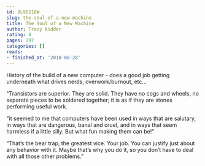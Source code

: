 ```yaml
---
id: OL98218W
slug: the-soul-of-a-new-machine
title: The Soul of a New Machine
author: Tracy Kidder
rating: 4
pages: 297
categories: []
reads:
- finished_at: '2018-08-28'
---
```

History of the build of a new computer - does a good job getting underneath what drives nerds, overwork/burnout, etc...

"Transistors are superior. They are solid. They have no cogs and wheels, no separate pieces to be soldered together; it is as if they are stones performing useful work.

"it seemed to me that computers have been used in ways that are salutary, in ways that are dangerous, banal and cruel, and in ways that seem harmless if a little silly. But what fun making them can be!"

“That’s the bear trap, the greatest vice. Your job. You can justify just about any behavior with it. Maybe that’s why you do it, so you don’t have to deal with all those other problems.”
